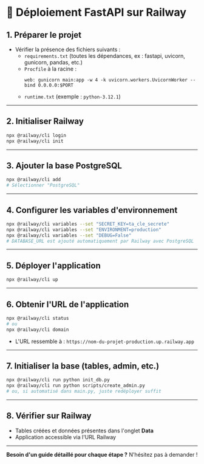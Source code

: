 # 🚀 Déploiement FastAPI sur Railway

## 1. Préparer le projet

- Vérifier la présence des fichiers suivants :
  - `requirements.txt` (toutes les dépendances, ex : fastapi, uvicorn, gunicorn, pandas, etc.)
  - `Procfile` à la racine :
    ```
    web: gunicorn main:app -w 4 -k uvicorn.workers.UvicornWorker --bind 0.0.0.0:$PORT
    ```
  - `runtime.txt` (exemple : `python-3.12.1`)

---

## 2. Initialiser Railway

```bash
npx @railway/cli login
npx @railway/cli init
```

---

## 3. Ajouter la base PostgreSQL

```bash
npx @railway/cli add
# Sélectionner "PostgreSQL"
```

---

## 4. Configurer les variables d'environnement

```bash
npx @railway/cli variables --set "SECRET_KEY=ta_cle_secrete"
npx @railway/cli variables --set "ENVIRONMENT=production"
npx @railway/cli variables --set "DEBUG=False"
# DATABASE_URL est ajouté automatiquement par Railway avec PostgreSQL
```

---

## 5. Déployer l'application

```bash
npx @railway/cli up
```

---

## 6. Obtenir l'URL de l'application

```bash
npx @railway/cli status
# ou
npx @railway/cli domain
```
- L'URL ressemble à :
  `https://nom-du-projet-production.up.railway.app`

---

## 7. Initialiser la base (tables, admin, etc.)

```bash
npx @railway/cli run python init_db.py
npx @railway/cli run python scripts/create_admin.py
# ou, si automatisé dans main.py, juste redéployer suffit
```

---

## 8. Vérifier sur Railway

- Tables créées et données présentes dans l'onglet **Data**
- Application accessible via l'URL Railway

---

**Besoin d'un guide détaillé pour chaque étape ?**
N'hésitez pas à demander ! 